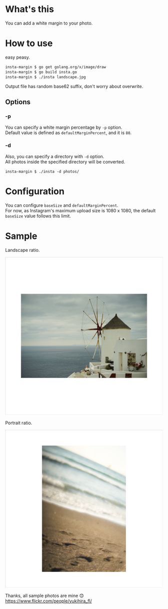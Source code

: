 # What's this
You can add a white margin to your photo.

# How to use
easy peasy.
```
insta-margin $ go get golang.org/x/image/draw
insta-margin $ go build insta.go 
insta-margin $ ./insta landscape.jpg 
```

Output file has random base62 suffix, don't worry about overwrite.

## Options
### -p
You can specify a white margin percentage by `-p` option.  
Default value is defined as `defaultMarginPercent`, and it is `80`.

### -d
Also, you can specify a directory with `-d` option.  
All photos inside the specified directory will be converted.

```
insta-margin $ ./insta -d photos/
```

# Configuration
You can configure `baseSize` and `defaultMarginPercent`.  
For now, as Instagram's maximum upload size is 1080 x 1080, the default `baseSize` value follows this limit.

# Sample
Landscape ratio.  

<img src="https://github.com/ykhr53/insta-margin/blob/images/land.png" width="650">
  
  

Portrait ratio.  

<img src="https://github.com/ykhr53/insta-margin/blob/images/port.png" width="650">
  

Thanks, all sample photos are mine 😊  
https://www.flickr.com/people/yukihira_fl/